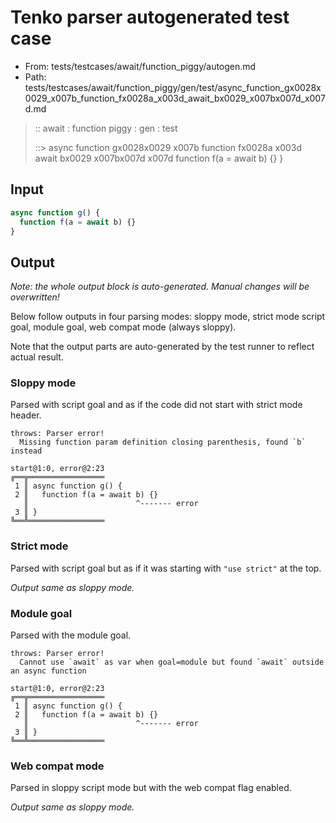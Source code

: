 # Tenko parser autogenerated test case

- From: tests/testcases/await/function_piggy/autogen.md
- Path: tests/testcases/await/function_piggy/gen/test/async_function_gx0028x0029_x007b_function_fx0028a_x003d_await_bx0029_x007bx007d_x007d.md

> :: await : function piggy : gen : test
>
> ::> async function gx0028x0029 x007b function fx0028a x003d await bx0029 x007bx007d x007d
>            function f(a = await b) {}
>          }

## Input


`````js
async function g() {
  function f(a = await b) {}
}
`````

## Output

_Note: the whole output block is auto-generated. Manual changes will be overwritten!_

Below follow outputs in four parsing modes: sloppy mode, strict mode script goal, module goal, web compat mode (always sloppy).

Note that the output parts are auto-generated by the test runner to reflect actual result.

### Sloppy mode

Parsed with script goal and as if the code did not start with strict mode header.

`````
throws: Parser error!
  Missing function param definition closing parenthesis, found `b` instead

start@1:0, error@2:23
╔══╦═════════════════
 1 ║ async function g() {
 2 ║   function f(a = await b) {}
   ║                        ^------- error
 3 ║ }
╚══╩═════════════════

`````

### Strict mode

Parsed with script goal but as if it was starting with `"use strict"` at the top.

_Output same as sloppy mode._

### Module goal

Parsed with the module goal.

`````
throws: Parser error!
  Cannot use `await` as var when goal=module but found `await` outside an async function

start@1:0, error@2:23
╔══╦═════════════════
 1 ║ async function g() {
 2 ║   function f(a = await b) {}
   ║                        ^------- error
 3 ║ }
╚══╩═════════════════

`````


### Web compat mode

Parsed in sloppy script mode but with the web compat flag enabled.

_Output same as sloppy mode._
